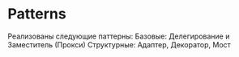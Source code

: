 # Patterns
Реализованы следующие паттерны:
Базовые: Делегирование и Заместитель (Прокси) 
Структурные: Адаптер, Декоратор, Мост
